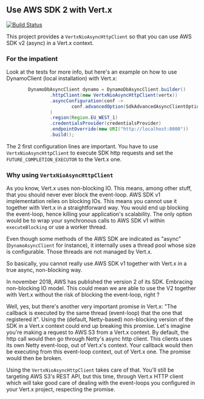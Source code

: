 ## Use AWS SDK 2 with Vert.x

[![Build Status](https://travis-ci.org/aesteve/vertx-aws-sdk.svg?branch=master)](https://travis-ci.org/aesteve/vertx-aws-sdk)


This project provides a `VertxNioAsyncHttpClient` so that you can use AWS SDK v2 (async) in a Vert.x context.

### For the impatient 

Look at the tests for more info, but here's an example on how to use DynamoClient (local installation) with Vert.x:

```java
        DynamoDbAsyncClient dynamo = DynamoDbAsyncClient.builder()
                .httpClient(new VertxNioAsyncHttpClient(vertx))
                .asyncConfiguration(conf ->
                        conf.advancedOption(SdkAdvancedAsyncClientOption.FUTURE_COMPLETION_EXECUTOR, new VertxExecutor(vertx))
                )
                .region(Region.EU_WEST_1)
                .credentialsProvider(credentialsProvider)
                .endpointOverride(new URI("http://localhost:8000"))
                .build();

```

The 2 first configuration lines are important.
You have to use `VertxNioAsyncHttpClient` to execute SDK http requests and set the `FUTURE_COMPLETION_EXECUTOR` to the Vert.x one.


### Why using `VertxNioAsyncHttpClient`

As you know, Vert.x uses non-blocking IO. This means, among other stuff, that you should never ever block the event-loop.
AWS SDK v1 implementation relies on blocking IOs. This means you cannot use it together with Vert.x in a straightforward way. You would end up blocking the event-loop, hence killing your application's scalability.
The only option would be to wrap your synchronous calls to AWS SDK v1 within `executeBlocking` or use a worker thread.

Even though some methods of the AWS SDK are indicated as "async" (`DynamoAsyncClient` for instance), it internally uses a thread pool whose size is configurable.
Those threads are not managed by Vert.x.

So basically, you cannot really use AWS SDK v1 together with Vert.x in a true async, non-blocking way.

In november 2018, AWS has published the version 2 of its SDK. Embracing non-blocking IO model.
This could mean we are able to use the V2 together with Vert.x without the risk of blocking the event-loop, right ?

Well, yes, but there's another very important promise in Vert.x: "The callback is executed by the same thread (event-loop) that the one that registered it".
Using the (default, Netty-based) non-blocking version of the SDK in a Vert.x context could end up breaking this promise.
Let's imagine you're making a request to AWS S3 from a Vert.x context. By default, the http call would then go through Netty's async http client.
This clients uses its own Netty event-loop, out of Vert.x's context. Your callback would then be executing from this event-loop context, out of Vert.x one.
The promise would then be broken.

Using the `VertxNioAsyncHttpClient` takes care of that.
You'll still be targeting AWS S3's REST API, but this time, through Vert.x HTTP client which will take good care of dealing with the event-loops you configured in your Vert.x project, respecting the promise.

